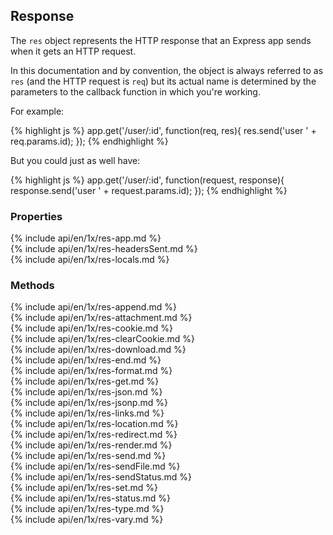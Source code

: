<h2>Response</h2>

The `res` object represents the HTTP response that an Express app sends when it gets an HTTP request.

In this documentation and by convention,
the object is always referred to as `res` (and the HTTP request is `req`) but its actual name is determined
by the parameters to the callback function in which you're working.

For example:

{% highlight js %}
app.get('/user/:id', function(req, res){
  res.send('user ' + req.params.id);
});
{% endhighlight %}

But you could just as well have:

{% highlight js %}
app.get('/user/:id', function(request, response){
  response.send('user ' + request.params.id);
});
{% endhighlight %}

<h3 id='res.properties'>Properties</h3>

<section markdown="1">
  {% include api/en/1x/res-app.md %}
</section>

<section markdown="1">
  {% include api/en/1x/res-headersSent.md %}
</section>

<section markdown="1">
  {% include api/en/1x/res-locals.md %}
</section>

<h3 id='res.methods'>Methods</h3>

<section markdown="1">
  {% include api/en/1x/res-append.md %}
</section>

<section markdown="1">
  {% include api/en/1x/res-attachment.md %}
</section>

<section markdown="1">
  {% include api/en/1x/res-cookie.md %}
</section>

<section markdown="1">
  {% include api/en/1x/res-clearCookie.md %}
</section>

<section markdown="1">
  {% include api/en/1x/res-download.md %}
</section>

<section markdown="1">
  {% include api/en/1x/res-end.md %}
</section>

<section markdown="1">
  {% include api/en/1x/res-format.md %}
</section>

<section markdown="1">
  {% include api/en/1x/res-get.md %}
</section>

<section markdown="1">
  {% include api/en/1x/res-json.md %}
</section>

<section markdown="1">
  {% include api/en/1x/res-jsonp.md %}
</section>

<section markdown="1">
  {% include api/en/1x/res-links.md %}
</section>

<section markdown="1">
  {% include api/en/1x/res-location.md %}
</section>

<section markdown="1">
  {% include api/en/1x/res-redirect.md %}
</section>

<section markdown="1">
  {% include api/en/1x/res-render.md %}
</section>

<section markdown="1">
  {% include api/en/1x/res-send.md %}
</section>

<section markdown="1">
  {% include api/en/1x/res-sendFile.md %}
</section>

<section markdown="1">
  {% include api/en/1x/res-sendStatus.md %}
</section>

<section markdown="1">
  {% include api/en/1x/res-set.md %}
</section>

<section markdown="1">
  {% include api/en/1x/res-status.md %}
</section>

<section markdown="1">
  {% include api/en/1x/res-type.md %}
</section>

<section markdown="1">
  {% include api/en/1x/res-vary.md %}
</section>
